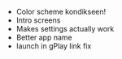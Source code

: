 - Color scheme kondikseen!
- Intro screens
- Makes settings actually work
- Better app name
- launch in gPlay link fix